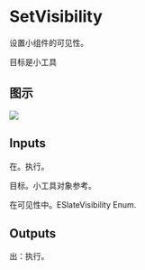 # SetVisibility

设置小组件的可见性。

目标是小工具

## 图示

![]($-20221218-21365595.png)

## Inputs

在。执行。

目标。小工具对象参考。

在可见性中。ESlateVisibility Enum.  

## Outputs

出：执行。
